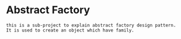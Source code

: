 # Abstract Factory
    this is a sub-project to explain abstract factory design pattern.
    It is used to create an object which have family. 
